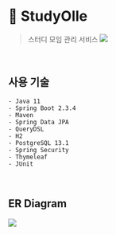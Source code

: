 # :pushpin: StudyOlle
> 스터디 모임 관리 서비스
![](https://github.com/qlalzl9/TIL/blob/master/Spring_SpringBoot/img/studyolleIndex.png)
<br>

## 사용 기술
    - Java 11
    - Spring Boot 2.3.4
    - Maven
    - Spring Data JPA
    - QueryDSL
    - H2
    - PostgreSQL 13.1
    - Spring Security
    - Thymeleaf
    - JUnit
<br>

## ER Diagram
![](https://github.com/qlalzl9/TIL/blob/master/Spring_SpringBoot/img/studyolleERD.png)
